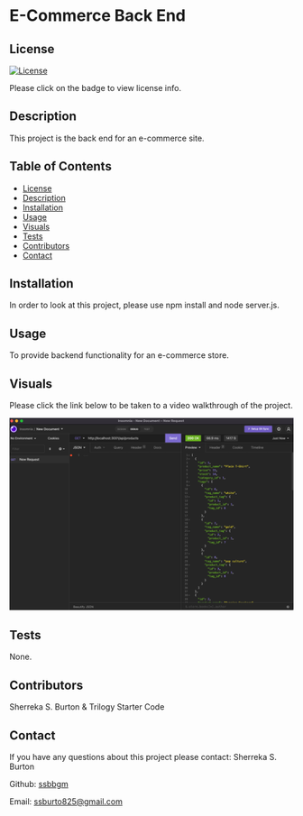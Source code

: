 # E-Commerce Back End 

## License
   [![License](https://img.shields.io/badge/License-MIT-yellow.svg)](https://opensource.org/licenses/MIT)

   Please click on the badge to view license info.
   

## Description
This project is the back end for an e-commerce site.

## Table of Contents

- [License](#license)
- [Description](#description)
- [Installation](#installation)
- [Usage](#usage)
- [Visuals](#visuals)
- [Tests](#tests)
- [Contributors](#contributors)
- [Contact](#contact)

## Installation
In order to look at this project, please use npm install and node server.js.

## Usage
To provide backend functionality for an e-commerce store.

## Visuals

Please click the link below to be taken to a video walkthrough of the project. 


[![This is a screenshot/demo of the project.](./Images/BackEndScreenshot.png)](https://youtu.be/A3_7BDgmx7Q)

## Tests

None.

## Contributors

Sherreka S. Burton & Trilogy Starter Code

## Contact

If you have any questions about this project please contact: Sherreka S. Burton

Github: [ssbbgm](http://github.com/ssbbgm)

Email: ssburto825@gmail.com

